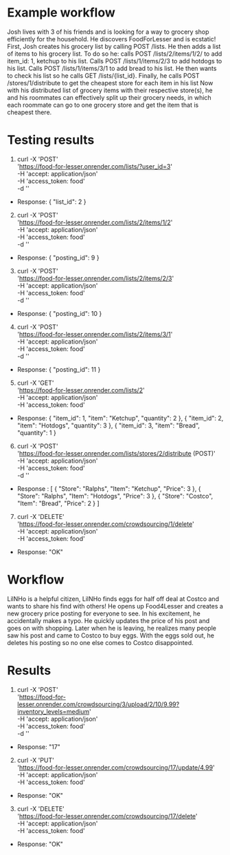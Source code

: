 # Example workflow
Josh lives with 3 of his friends and is looking for a way to grocery shop efficiently for the household. He discovers FoodForLesser and is ecstatic! First, Josh creates his grocery list by calling POST /lists. He then adds a list of items to his grocery list. To do so he: calls POST /lists/2/items/1/2/ to add item_id: 1, ketchup to his list. Calls POST /lists/1/items/2/3 to add hotdogs to his list. Calls POST /lists/1/items/3/1 to add bread to his list. He then wants to check his list so he calls GET /lists/{list_id}. Finally, he calls POST /stores/1/distribute to get the cheapest store for each item in his list Now with his distributed list of grocery items with their respective store(s), he and his roommates can effectively split up their grocery needs, in which each roommate can go to one grocery store and get the item that is cheapest there.

# Testing results
1. curl -X 'POST' \
  'https://food-for-lesser.onrender.com/lists/?user_id=3' \
  -H 'accept: application/json' \
  -H 'access_token: food' \
  -d ''
- Response: { "list_id": 2 }
 
2. curl -X 'POST' \
  'https://food-for-lesser.onrender.com/lists/2/items/1/2' \
  -H 'accept: application/json' \
  -H 'access_token: food' \
  -d ''
- Response: { "posting_id": 9 }

3. curl -X 'POST' \
  'https://food-for-lesser.onrender.com/lists/2/items/2/3' \
  -H 'accept: application/json' \
  -H 'access_token: food' \
  -d ''
- Response: { "posting_id": 10 }

4. curl -X 'POST' \
  'https://food-for-lesser.onrender.com/lists/2/items/3/1' \
  -H 'accept: application/json' \
  -H 'access_token: food' \
  -d ''
- Response: { "posting_id": 11 }

5. curl -X 'GET' \
  'https://food-for-lesser.onrender.com/lists/2' \
  -H 'accept: application/json' \
  -H 'access_token: food'  
- Response: {
    "item_id": 1,
    "item": "Ketchup",
    "quantity": 2
  },
  {
    "item_id": 2,
    "item": "Hotdogs",
    "quantity": 3
  },
  {
    "item_id": 3,
    "item": "Bread",
    "quantity": 1
  }

6. curl -X 'POST' \
  'https://food-for-lesser.onrender.com/lists/stores/2/distribute (POST)' \
  -H 'accept: application/json' \
  -H 'access_token: food' \
  -d ''
- Response : [
  {
    "Store": "Ralphs",
    "Item": "Ketchup",
    "Price": 3
  },
  {
    "Store": "Ralphs",
    "Item": "Hotdogs",
    "Price": 3
  },
  {
    "Store": "Costco",
    "Item": "Bread",
    "Price": 2
  }
]

7. curl -X 'DELETE' \
  'https://food-for-lesser.onrender.com/crowdsourcing/1/delete' \
  -H 'accept: application/json' \
  -H 'access_token: food'
- Response: "OK"

# Workflow
LilNHo is a helpful citizen,  LilNHo finds eggs for half off deal at Costco and wants to share his find with others! He opens up Food4Lesser and creates a new grocery price posting for everyone to see. In his excitement, he accidentally makes a typo. He quickly updates the price of his post and goes on with shopping. Later when he is leaving, he realizes many people saw his post and came to Costco to buy eggs. With the eggs sold out, he deletes his posting so no one else comes to Costco disappointed.  

# Results
1. curl -X 'POST' \
  'https://food-for-lesser.onrender.com/crowdsourcing/3/upload/2/10/9.99?inventory_levels=medium' \
  -H 'accept: application/json' \
  -H 'access_token: food' \
  -d ''
- Response: "17"

2. curl -X 'PUT' \
  'https://food-for-lesser.onrender.com/crowdsourcing/17/update/4.99' \
  -H 'accept: application/json' \
  -H 'access_token: food'
- Response: "OK"

3. curl -X 'DELETE' \
  'https://food-for-lesser.onrender.com/crowdsourcing/17/delete' \
  -H 'accept: application/json' \
  -H 'access_token: food'
- Response: "OK"
